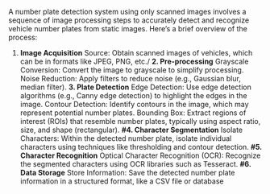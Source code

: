 A number plate detection system using only scanned images involves a sequence of image processing steps to accurately detect and recognize vehicle number plates from static images. Here’s a brief overview of the process:

1. **Image Acquisition**
Source: Obtain scanned images of vehicles, which can be in formats like JPEG, PNG, etc./
**2. Pre-processing**
Grayscale Conversion: Convert the image to grayscale to simplify processing.
Noise Reduction: Apply filters to reduce noise (e.g., Gaussian blur, median filter).
**3. Plate Detection**
Edge Detection: Use edge detection algorithms (e.g., Canny edge detection) to highlight the edges in the image.
Contour Detection: Identify contours in the image, which may represent potential number plates.
Bounding Box: Extract regions of interest (ROIs) that resemble number plates, typically using aspect ratio, size, and shape (rectangular).
**#4. Character Segmentation**
Isolate Characters: Within the detected number plate, isolate individual characters using techniques like thresholding and contour detection.
**#5. Character Recognition**
Optical Character Recognition (OCR): Recognize the segmented characters using OCR libraries such as Tesseract.
**#6. Data Storage**
Store Information: Save the detected number plate information in a structured format, like a CSV file or database
